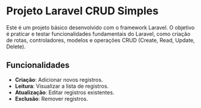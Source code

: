 # Projeto Laravel CRUD Simples

Este é um projeto básico desenvolvido com o framework Laravel. O objetivo é praticar e testar funcionalidades fundamentais do Laravel, como criação de rotas, controladores, modelos e operações CRUD (Create, Read, Update, Delete).

## Funcionalidades

- **Criação**: Adicionar novos registros.
- **Leitura**: Visualizar a lista de registros.
- **Atualização**: Editar registros existentes.
- **Exclusão**: Remover registros.
